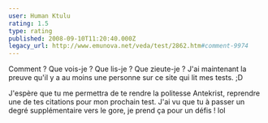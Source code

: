 ```yaml
---
user: Human Ktulu
rating: 1.5
type: rating
published: 2008-09-10T11:20:40.000Z
legacy_url: http://www.emunova.net/veda/test/2862.htm#comment-9974
---
```

Comment ? Que vois-je ? Que lis-je ? Que zieute-je ? J'ai maintenant la preuve qu'il y a au moins une personne sur ce site qui lit mes tests. ;D

J'espère que tu me permettra de te rendre la politesse Antekrist, reprendre une de tes citations pour mon prochain test. J'ai vu que tu à passer un degré supplémentaire vers le gore, je prend ça pour un défis ! lol